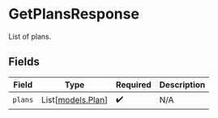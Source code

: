 # GetPlansResponse

List of plans.


## Fields

| Field                                  | Type                                   | Required                               | Description                            |
| -------------------------------------- | -------------------------------------- | -------------------------------------- | -------------------------------------- |
| `plans`                                | List[[models.Plan](../models/plan.md)] | :heavy_check_mark:                     | N/A                                    |